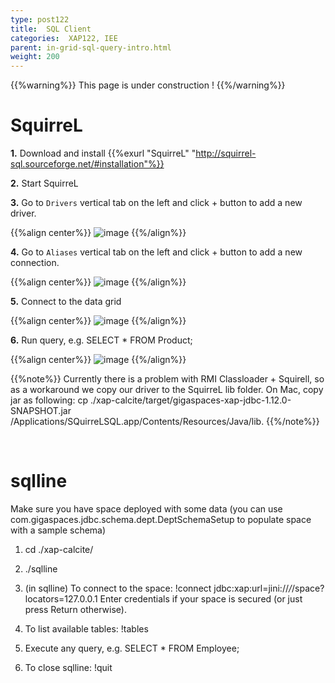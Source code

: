 ```yaml
---
type: post122
title:  SQL Client
categories:  XAP122, IEE
parent: in-grid-sql-query-intro.html
weight: 200
---
```


{{%warning%}}
This page is under construction !
{{%/warning%}}
 

 
# SquirreL

**1.** Download and install {{%exurl "SquirreL" "http://squirrel-sql.sourceforge.net/#installation"%}}

**2.** Start SquirreL

**3.** Go to `Drivers` vertical tab on the left and click + button to add a new driver.

{{%align center%}}
![image](/attachment_files/xap-sql/squirrel-driver.png)
{{%/align%}}

**4.** Go to `Aliases` vertical tab on the left and click + button to add a new connection.

{{%align center%}}
![image](/attachment_files/xap-sql/squirrel-alias.png)
{{%/align%}}

 
**5.** Connect to the data grid

{{%align center%}}
![image](/attachment_files/xap-sql/squirrel-connect.png)
{{%/align%}}


**6.** Run query, e.g. SELECT * FROM Product;

{{%align center%}}
![image](/attachment_files/xap-sql/squirrel-query.png)
{{%/align%}}


{{%note%}}
Currently there is a problem with RMI Classloader + Squirell, so as a workaround we copy our driver to the SquirreL lib folder. On Mac, copy jar as following: cp ./xap-calcite/target/gigaspaces-xap-jdbc-1.12.0-SNAPSHOT.jar /Applications/SQuirreLSQL.app/Contents/Resources/Java/lib.
{{%/note%}}

<br>

# sqlline

Make sure you have space deployed with some data (you can use com.gigaspaces.jdbc.schema.dept.DeptSchemaSetup to populate space with a sample schema)

1. cd ./xap-calcite/

2. ./sqlline

3. (in sqlline) To connect to the space: !connect jdbc:xap:url=jini://*/*/space?locators=127.0.0.1 Enter credentials if your space is secured (or just press Return otherwise).

4. To list available tables: !tables

5. Execute any query, e.g. SELECT * FROM Employee;

6. To close sqlline: !quit

